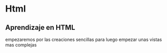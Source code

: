 # Html

<h2>Aprendizaje en HTML</h2>
empezaremos por las creaciones sencillas para luego empezar unas vistas mas complejas
